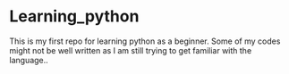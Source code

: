 # Learning_python

This is my first repo for learning python as a beginner.
Some of my codes might not be well written as I am still trying to get familiar with the language..

